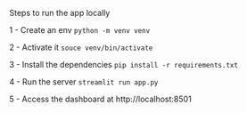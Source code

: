 Steps to run the app locally

1 - Create an env
    `python -m venv venv`

2 - Activate it 
    `souce venv/bin/activate`

3 - Install the dependencies
    `pip install -r requirements.txt`

4 - Run the server
    `streamlit run app.py`

5 - Access the dashboard at http://localhost:8501